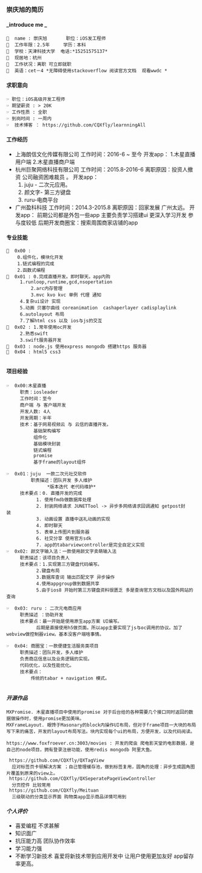 ### 崇庆旭的简历

#### _introduce me _
```
👊  name : 崇庆旭       职位：iOS发工程师
👊  工作年限：2.5年     学历：本科
👊  学校：天津科技大学  电话:*15251575137* 
👊  现居地：杭州
👊  工作状况：离职 可立即就职
👊  英语：cet－4 *无障碍使用stackoverflow 阅读官方文档  观看wwdc *
```
#### 求职意向

```
☞ 职位：iOS高级开发工程师
☞ 期望薪资 : > 20K
☞ 工作性质 : 全职
☞ 到岗时间 : 一周内
☞  技术博客 ： https://github.com/CQXfly/learnningAll

```
#### 工作经历
* 上海朗信文化传媒有限公司 工作时间：2016-6 ~ 至今 开发app：
	1.木星直播用户端
	2.木星直播商户端
* 杭州巨聚网络科技有限公司 工作时间：2015.8-2016-6 离职原因：投资人撤资 公司融资困难裁员 。 开发app：
  1.  juju - 二次元应用。
  2.  颜文字- 第三方键盘
  3.  ruru-电商平台
* 广州盈科科技 工作时间：2014.3-2015.8 离职原因：回家发展 广州太远。 
  开发app：
  前期公司都是外包一些app 主要负责学习搭建ui 更深入学习开发 参与度较低
  后期开发商圈宝：搜索周围商家店铺的app

#### 专业技能
```
🐲  0x00 :
	0.组件化，模块化开发
	1.链式编程的完成
	2.函数式编程
🐲  0x01 : 0.完成直播开发。即时聊天。app内购
	 1.runloop,runtime,gcd,nsopertation
         2.arc内存管理
         3.mvc kvo kvc 单例 代理 通知 
	 4.复杂ui设计 实现
	 5.动画 贝塞尔曲线 coreanimation  cashaperlayer cadisplaylink
	 6.autolayout 布局 
	 7.了解html css 以及 ios与js的交互
🐲  0x02 : 1.常年使用oc开发
  	 2.熟悉swift
	 3.swift服务器开发
🐲  0x03 : node.js 使用express mongodb 搭建https 服务器 
🐲  0x04 : html5 css3
	 
```
#### 项目经验
```
☞  0x00:木星直播 
	 职责：iosleader 
	 工作时间：至今
	 商户端 与 客户端开发
	 开发人数: 4人
	 开发周期：半年
	 技术：基于网易视频云 与 云信的直播开发。
	      基础架构编写
	      组件化
	      基础模块封装
	      链式编程
	      promise
	      基于frame的layout组件
 
☞  0x01：juju  一款二次元社交软件
         职责描述：团队开发 多人维护
	    	   *版本迭代 老代码维护*
	 技术要点：0. 直播开发的完成
		   1. 使用fmdb做数据库处理
		   2. 封装网络请求 JUNETTool -> 异步多网络请求回调通知 getpost封						装
		   3. 动画设置 直播中送礼动画的实现
		   4. 即时聊天
		   5. 表单上传图片到服务器
		   6. 社交分享 使用官方sdk
		   7. app的tabarviewcontroller是完全自定义实现 
☞  0x02: 颜文字输入法：一款使用颜文字卖萌输入法
	 职责描述：该项目负责人
	 技术要点：1.实现第三方键盘代码编写。
		   2.键盘布局 
		   3.数据库查词 输出匹配文字 异步操作
		   4.使用appgroup做到数据共享
		   5.由于ios8 开始时第三方键盘资料很匮乏 多是查询官方文档以及国外网站的查询

☞  0x03: ruru : 二次元电商应用
	 职责描述 ：协助开发
	 技术要点：最一开始是使用原生app方案 UI编写。
		   后期是直接使用h5做页面。所以app主要实现了js与oc调用的协议。加了webview做控制器view。基本没客户端啥事情。

☞  0x04: 商圈宝：一款便捷生活服务类项目
	 职责描述：团队开发，多人维护
	 负责商店信息以及业务逻辑的实现。
	 代码优化，以及性能优化。
	 技术要点：
		 传统的tabar + navigation 模式。
		
```
#### *开源作品*
```
MXPromise. 木星直播项目中使用的promise 对于后台给的各种需要几个接口同时返回的数据做操作时，使用promise更加美味。
MXFrameLayout. 眼馋于Masonary的block内操作UI布局，但对于frame项目一大块的布局写下来的痛苦，开发的layout布局写法。块内实现每个ui的布局，方便开发，以及代码阅读。

https://www.foxfroever.cn:3003/movies : 开发的爬虫 爬电影天堂的电影数据，是自己的node项目，拥有登录注册功能，使用redis mongodb 阿里大鱼。

 https://github.com/CQXfly/QXTagView 
  应对标签页卡顿解决方案 ；自己管理缓存池，做到标签复用，圆角的处理：异步生成圆角图片覆盖到原来的view上。
 https://github.com/CQXfly/QXSeperatePageViewController
  分页控件 比较常用 
 https://github.com/CQXfly/Meituan
  三级联动的分类显示界面 购物类app显示商品详情可用到
```
#### _个人评价_
* 喜爱编程 不求甚解
* 知识面广
* 抗压能力高  团队协作效率
* 学习能力强
* 不断学习新技术 喜爱将新技术带到应用开发中 让用户使用更加友好 app留存率更高。

